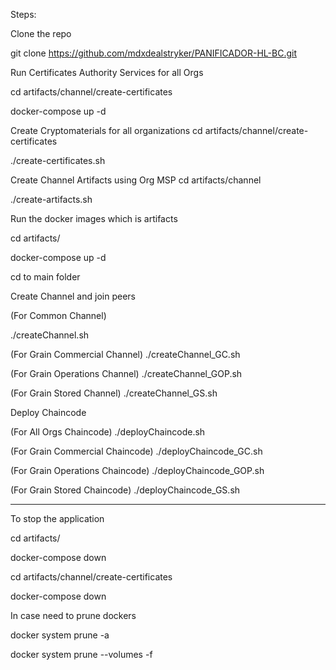 Steps:

Clone the repo

git clone https://github.com/mdxdealstryker/PANIFICADOR-HL-BC.git

Run Certificates Authority Services for all Orgs

cd artifacts/channel/create-certificates

docker-compose up -d

Create Cryptomaterials for all organizations
cd artifacts/channel/create-certificates

./create-certificates.sh 

Create Channel Artifacts using Org MSP
cd artifacts/channel

./create-artifacts.sh 

Run the docker images which is artifacts

cd artifacts/

docker-compose up -d

cd to main folder

Create Channel and join peers

(For Common Channel) 

./createChannel.sh   

(For Grain Commercial Channel)
./createChannel_GC.sh      

 (For Grain Operations Channel)
./createChannel_GOP.sh    

(For Grain Stored Channel)
./createChannel_GS.sh      

Deploy Chaincode

(For All Orgs Chaincode)
./deployChaincode.sh             

(For Grain Commercial Chaincode)
./deployChaincode_GC.sh          

(For Grain  Operations Chaincode)
./deployChaincode_GOP.sh         

 (For Grain  Stored  Chaincode)
./deployChaincode_GS.sh         

----------
To stop the application

cd artifacts/

docker-compose down

cd artifacts/channel/create-certificates

docker-compose down

In case need to prune dockers

docker system prune -a

docker system prune --volumes -f





